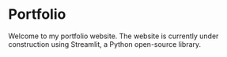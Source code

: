 # Portfolio

Welcome to my portfolio website. The website is currently under construction using Streamlit, a Python open-source library.
